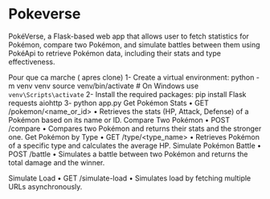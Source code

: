 # Pokeverse 
PokéVerse, a Flask-based web app that allows user to fetch statistics for Pokémon, compare two Pokémon, and simulate battles between them using PokéApi to retrieve Pokémon data, including their stats and type effectiveness.

Pour que ca marche ( apres clone)
1-	Create a virtual environment:
python -m venv venv
source venv/bin/activate  # On Windows use `venv\Scripts\activate`
2-	Install the required packages:
pip install Flask requests aiohttp
3-	python app.py
Get Pokémon Stats
•	GET /pokemon/<name_or_id>
•	Retrieves the stats (HP, Attack, Defense) of a Pokémon based on its name or ID.
Compare Two Pokémon
•	POST /compare
•	Compares two Pokémon and returns their stats and the stronger one.
Get Pokémon by Type
•	GET /type/<type_name>
•	Retrieves Pokémon of a specific type and calculates the average HP.
Simulate Pokémon Battle
•	POST /battle
•	Simulates a battle between two Pokémon and returns the total damage and the winner.

Simulate Load
•	GET /simulate-load
•	Simulates load by fetching multiple URLs asynchronously.
